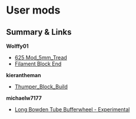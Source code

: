 # User mods

## Summary & Links

**Wolffy01**
* [625 Mod_5mm_Tread](Wolffy01/625_Mod_5mm_Tread)
* [Filament Block End](Wolffy01/Filament_Block_End)

**kierantheman**
* [Thumper_Block_Build](https://github.com/kieraneglin/Thumper-Blocks)

**michaelw7177**
* [Long Bowden Tube Bufferwheel - Experimental](michaelw7177/Bufferwheel_Long_Bowden_Experimental)
